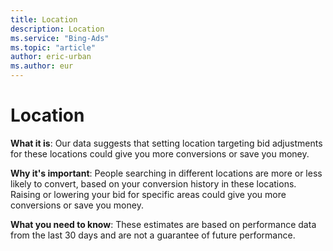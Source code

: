 ```yaml
---
title: Location
description: Location
ms.service: "Bing-Ads"
ms.topic: "article"
author: eric-urban
ms.author: eur
---
```


# Location

**What it is**: Our data suggests that setting location targeting bid adjustments for these locations could give you more conversions or save you money.

**Why it's important**: People searching in different locations are more or less likely to convert, based on your conversion history in these locations. Raising or lowering your bid for specific areas could give you more conversions or save you money.

**What you need to know**: These estimates are based on performance data from the last 30 days and are not a guarantee of future performance.


